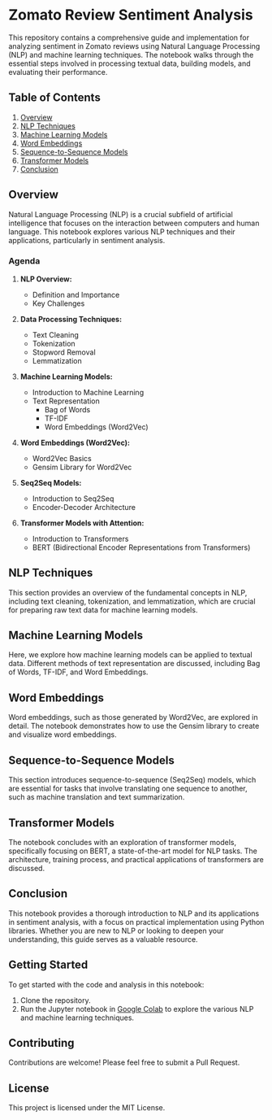 # Zomato Review Sentiment Analysis

This repository contains a comprehensive guide and implementation for analyzing sentiment in Zomato reviews using Natural Language Processing (NLP) and machine learning techniques. The notebook walks through the essential steps involved in processing textual data, building models, and evaluating their performance.

## Table of Contents

1. [Overview](#overview)
2. [NLP Techniques](#nlp-techniques)
3. [Machine Learning Models](#machine-learning-models)
4. [Word Embeddings](#word-embeddings)
5. [Sequence-to-Sequence Models](#sequence-to-sequence-models)
6. [Transformer Models](#transformer-models)
7. [Conclusion](#conclusion)

## Overview

Natural Language Processing (NLP) is a crucial subfield of artificial intelligence that focuses on the interaction between computers and human language. This notebook explores various NLP techniques and their applications, particularly in sentiment analysis.

### Agenda

1. **NLP Overview:**
   - Definition and Importance
   - Key Challenges

2. **Data Processing Techniques:**
   - Text Cleaning
   - Tokenization
   - Stopword Removal
   - Lemmatization

3. **Machine Learning Models:**
   - Introduction to Machine Learning
   - Text Representation
     - Bag of Words
     - TF-IDF
     - Word Embeddings (Word2Vec)

4. **Word Embeddings (Word2Vec):**
   - Word2Vec Basics
   - Gensim Library for Word2Vec

5. **Seq2Seq Models:**
   - Introduction to Seq2Seq
   - Encoder-Decoder Architecture

6. **Transformer Models with Attention:**
   - Introduction to Transformers
   - BERT (Bidirectional Encoder Representations from Transformers)

## NLP Techniques

This section provides an overview of the fundamental concepts in NLP, including text cleaning, tokenization, and lemmatization, which are crucial for preparing raw text data for machine learning models.

## Machine Learning Models

Here, we explore how machine learning models can be applied to textual data. Different methods of text representation are discussed, including Bag of Words, TF-IDF, and Word Embeddings.

## Word Embeddings

Word embeddings, such as those generated by Word2Vec, are explored in detail. The notebook demonstrates how to use the Gensim library to create and visualize word embeddings.

## Sequence-to-Sequence Models

This section introduces sequence-to-sequence (Seq2Seq) models, which are essential for tasks that involve translating one sequence to another, such as machine translation and text summarization.

## Transformer Models

The notebook concludes with an exploration of transformer models, specifically focusing on BERT, a state-of-the-art model for NLP tasks. The architecture, training process, and practical applications of transformers are discussed.

## Conclusion

This notebook provides a thorough introduction to NLP and its applications in sentiment analysis, with a focus on practical implementation using Python libraries. Whether you are new to NLP or looking to deepen your understanding, this guide serves as a valuable resource.

## Getting Started

To get started with the code and analysis in this notebook:

1. Clone the repository.
2. Run the Jupyter notebook in [Google Colab](https://colab.research.google.com/) to explore the various NLP and machine learning techniques.

## Contributing

Contributions are welcome! Please feel free to submit a Pull Request.

## License

This project is licensed under the MIT License.
